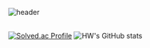 ![header](https://capsule-render.vercel.app/api?type=slice&color=gradient&text=%20Hello,world!%20%20&height=200&fontSize=100)
<br>  <br>

[![Solved.ac Profile](http://mazassumnida.wtf/api/v2/generate_badge?boj=gusdnr9875)](https://solved.ac/gusdnr9875/) ![HW's GitHub stats](https://github-readme-stats.vercel.app/api?username=gusdnr9875&show_icons=true&theme=radical)   
